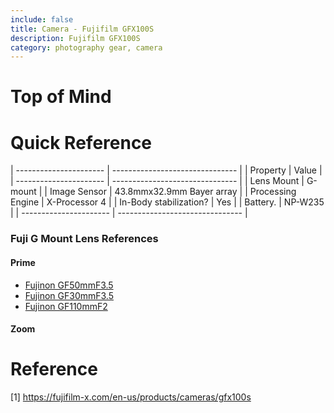 ```yaml
---
include: false
title: Camera - Fujifilm GFX100S 
description: Fujifilm GFX100S
category: photography gear, camera
---
```


# Top of Mind

# Quick Reference

| ---------------------- | ------------------------------- |
| Property               | Value                           |
| ---------------------- | ------------------------------- |
| Lens Mount             | G-mount                         |
| Image Sensor           | 43.8mmx32.9mm Bayer array       |
| Processing Engine      | X-Processor 4                   |
| In-Body stabilization? | Yes                             |
| Battery.               | NP-W235                         |
| ---------------------- | ------------------------------- |


### Fuji G Mount Lens References

#### Prime
- [Fujinon GF50mmF3.5](photogear/fujinon-gf50mmf35-r-lm-wr.md)
- [Fujinon GF30mmF3.5](photogear/fujinon-gf30mmf35-r-wr.md)
- [Fujinon GF110mmF2](photogear/fujinon-gf110mmf2-r-lm-wr.md)

#### Zoom


# Reference

[1] https://fujifilm-x.com/en-us/products/cameras/gfx100s
